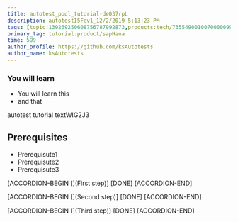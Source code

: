 ```yaml
---
title: autotest_pool_tutorial-de037rpL
description: autotestI5Fev1_12/2/2019 5:13:23 PM
tags: [topic:139269250608756787992873,products:tech/73554900100700000996,tutorial:experience/advanced]
primary_tag: tutorial:product/sapHana
time: 599
author_profile: https://github.com/ksAutotests
author_name: ksAutotests
---
```

### You will learn
- You will learn this
- and that

autotest tutorial textWIG2J3

## Prerequisites
- Prerequisute1
- Prerequisute2
- Prerequisute3

[ACCORDION-BEGIN [](First step)]
[DONE]
[ACCORDION-END]

[ACCORDION-BEGIN [](Second step)]
[DONE]
[ACCORDION-END]

[ACCORDION-BEGIN [](Third step)]
[DONE]
[ACCORDION-END]

